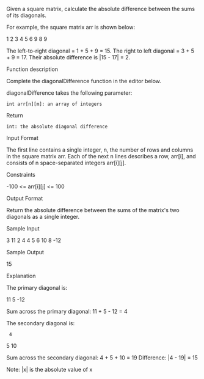 Given a square matrix, calculate the absolute difference between the sums of its diagonals.

For example, the square matrix arr is shown below:

1 2 3
4 5 6
9 8 9  

The left-to-right diagonal = 1 + 5 + 9 = 15. The right to left diagonal = 3 + 5 + 9 = 17. Their absolute difference is |15 - 17| = 2.


Function description

Complete the diagonalDifference function in the editor below.

diagonalDifference takes the following parameter:

    int arr[n][m]: an array of integers

Return

    int: the absolute diagonal difference

Input Format

The first line contains a single integer, n, the number of rows and columns in the square matrix arr.
Each of the next n lines describes a row, arr[i], and consists of n space-separated integers arr[i][j].

Constraints

-100 <= arr[i][j] <= 100

Output Format

Return the absolute difference between the sums of the matrix's two diagonals as a single integer.

Sample Input

3
11 2 4
4 5 6
10 8 -12

Sample Output

15

Explanation

The primary diagonal is:

11
   5
     -12

Sum across the primary diagonal: 11 + 5 - 12 = 4

The secondary diagonal is:

     4
   5
10

Sum across the secondary diagonal: 4 + 5 + 10 = 19
Difference: |4 - 19| = 15

Note: |x| is the absolute value of x